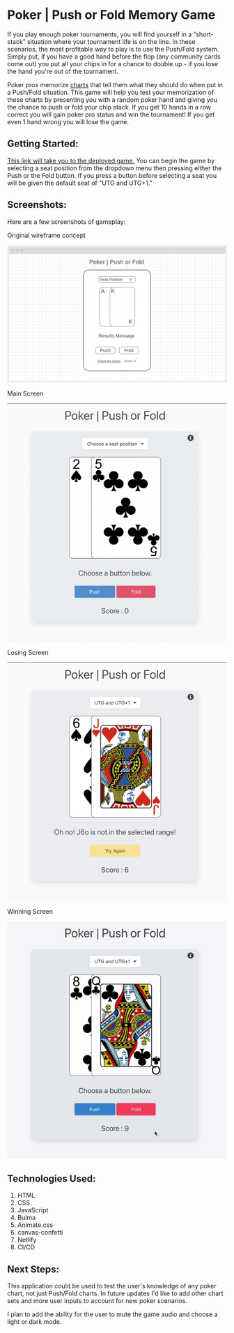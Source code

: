 # Poker | Push or Fold Memory Game

If you play enough poker tournaments, you will find yourself in a “short-stack” situation where your tournament life is on the line. In these scenarios, the most profitable way to play is to use the Push/Fold system. Simply put, if you have a good hand before the flop (any community cards come out) you put all your chips in for a chance to double up - if you lose the hand you're out of the tournament.

Poker pros memorize [charts](https://upswingpoker.com/push-fold-tournament-strategy-charts/) that tell them what they should do when put in a Push/Fold situation. This game will help you test your memorization of these charts by presenting you with a random poker hand and giving you the chance to push or fold your chip stack. If you get 10 hands in a row correct you will gain poker pro status and win the tournament! If you get even 1 hand wrong you will lose the game.

## Getting Started:

[This link will take you to the deployed game.](https://elated-carson-819d6b.netlify.app/) You can begin the game by selecting a seat position from the dropdown menu then pressing either the Push or the Fold button. If you press a button before selecting a seat you will be given the default seat of "UTG and UTG+1."

## Screenshots:

Here are a few screenshots of gameplay:

Original wireframe concept

<img src="./images/wireframe.png" alt="Game Wireframe" width="600px">

Main Screen

<img src="./images/main-screen.png" alt="Game Main Screen" width="600px">

Losing Screen

<img src="./images/losing-screen.png" alt="Game Lose Screen" width="600px">

Winning Screen

<img src="./images/winning-screen.gif" alt="Game Win Screen" width="600px">

## Technologies Used:

1. HTML
2. CSS
3. JavaScript
4. Bulma
5. Animate.css
6. canvas-confetti
7. Netlify
8. CI/CD

## Next Steps:

This application could be used to test the user's knowledge of any poker chart, not just Push/Fold charts. In future updates I'd like to add other chart sets and more user inputs to account for new poker scenarios.

I plan to add the ability for the user to mute the game audio and choose a light or dark mode.